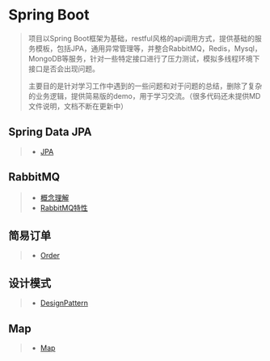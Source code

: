 # Spring Boot

> 项目以Spring Boot框架为基础，restful风格的api调用方式，提供基础的服务模板，包括JPA，通用异常管理等，并整合RabbitMQ，Redis，Mysql，MongoDB等服务，针对一些特定接口进行了压力测试，模拟多线程环境下接口是否会出现问题。
>
> 主要目的是针对学习工作中遇到的一些问题和对于问题的总结，删除了复杂的业务逻辑，提供简易版的demo，用于学习交流。（很多代码还未提供MD文件说明，文档不断在更新中）

## Spring Data JPA

> * [JPA](https://github.com/oubin17/springboot/blob/master/src/main/resources/md/jpa/JPA.md)

## RabbitMQ

> * [概念理解](https://github.com/oubin17/springboot/blob/master/src/main/resources/md/rabbitmq/RabbitMQ概念.md)
> * [RabbitMQ特性](https://github.com/oubin17/springboot/blob/master/src/main/resources/md/rabbitmq/RabbitMQ使用.md)

## 简易订单

> * [Order](https://github.com/oubin17/springboot/blob/master/src/main/resources/md/order/Order.md) 

## 设计模式

> * [DesignPattern](https://github.com/oubin17/springboot/blob/master/src/main/resources/md/designpattern/JAVA设计模式.md) 


## Map

> * [Map](https://github.com/oubin17/springboot/blob/master/src/main/resources/md/map/Map.md) 
